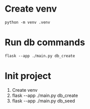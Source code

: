 # Create venv
`python -m venv .venv`


# Run db commands
`flask --app ./main.py db_create`

# Init project
1) Create venv
2) flask --app ./main.py db_create
3) flask --app ./main.py db_seed